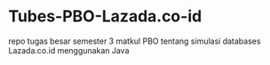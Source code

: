 # Tubes-PBO-Lazada.co-id
repo tugas besar semester 3 matkul PBO tentang simulasi databases Lazada.co.id menggunakan Java
